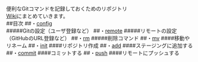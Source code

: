 便利なGitコマンドを記録しておくためのリポジトリ<br>
[Wiki](https://github.com/232fumiya/GitCommand/wiki/Command)にまとめていきます。<br>
##目次
##・[config](https://github.com/232fumiya/GitCommand/wiki/Command#config)<br>
#####Gitの設定（ユーザ登録など）
##・[remote](https://github.com/232fumiya/GitCommand/wiki/Command#remote)
#####リモートの設定（GitHubのURL登録など）
##・[rm](https://github.com/232fumiya/GitCommand/wiki/Command#rm)
#####削除コマンド
##・[mv](https://github.com/232fumiya/GitCommand/wiki/Command#mv)
####移動やリネーム
##・[init](https://github.com/232fumiya/GitCommand/wiki/Command#init)
####リポジトリ作成
##・[add](https://github.com/232fumiya/GitCommand/wiki/Command#add)
####ステージングに追加する
##・[commit](https://github.com/232fumiya/GitCommand/wiki/Command#commit)
####コミットする
##・[push](https://github.com/232fumiya/GitCommand/wiki/Command#push)
####リモートにプッシュする
